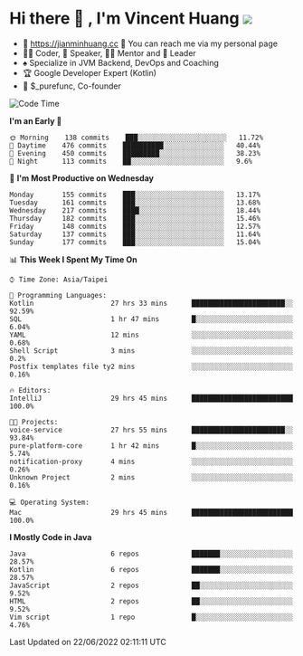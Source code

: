 # Hi there 👋 , I'm Vincent Huang ![](https://komarev.com/ghpvc/?username=Jian-Min-Huang)
- 💎 https://jianminhuang.cc 🙋 You can reach me via my personal page
- 👨‍💻 Coder, 🎤 Speaker, 👨‍🏫 Mentor and 🚀 Leader
- ♠️ Specialize in JVM Backend, DevOps and Coaching
- 🏆 Google Developer Expert (Kotlin)
- 💼 $_purefunc, Co-founder

<!--START_SECTION:waka-->
![Code Time](http://img.shields.io/badge/Code%20Time-0%20secs-blue)

**I'm an Early 🐤** 

```text
🌞 Morning    138 commits    ███░░░░░░░░░░░░░░░░░░░░░░   11.72% 
🌆 Daytime    476 commits    ██████████░░░░░░░░░░░░░░░   40.44% 
🌃 Evening    450 commits    █████████░░░░░░░░░░░░░░░░   38.23% 
🌙 Night      113 commits    ██░░░░░░░░░░░░░░░░░░░░░░░   9.6%

```
📅 **I'm Most Productive on Wednesday** 

```text
Monday       155 commits    ███░░░░░░░░░░░░░░░░░░░░░░   13.17% 
Tuesday      161 commits    ███░░░░░░░░░░░░░░░░░░░░░░   13.68% 
Wednesday    217 commits    ████░░░░░░░░░░░░░░░░░░░░░   18.44% 
Thursday     182 commits    ███░░░░░░░░░░░░░░░░░░░░░░   15.46% 
Friday       148 commits    ███░░░░░░░░░░░░░░░░░░░░░░   12.57% 
Saturday     137 commits    ███░░░░░░░░░░░░░░░░░░░░░░   11.64% 
Sunday       177 commits    ███░░░░░░░░░░░░░░░░░░░░░░   15.04%

```


📊 **This Week I Spent My Time On** 

```text
⌚︎ Time Zone: Asia/Taipei

💬 Programming Languages: 
Kotlin                   27 hrs 33 mins      ███████████████████████░░   92.59% 
SQL                      1 hr 47 mins        █░░░░░░░░░░░░░░░░░░░░░░░░   6.04% 
YAML                     12 mins             ░░░░░░░░░░░░░░░░░░░░░░░░░   0.68% 
Shell Script             3 mins              ░░░░░░░░░░░░░░░░░░░░░░░░░   0.2% 
Postfix templates file ty2 mins              ░░░░░░░░░░░░░░░░░░░░░░░░░   0.16%

🔥 Editors: 
IntelliJ                 29 hrs 45 mins      █████████████████████████   100.0%

🐱‍💻 Projects: 
voice-service            27 hrs 55 mins      ███████████████████████░░   93.84% 
pure-platform-core       1 hr 42 mins        █░░░░░░░░░░░░░░░░░░░░░░░░   5.74% 
notification-proxy       4 mins              ░░░░░░░░░░░░░░░░░░░░░░░░░   0.26% 
Unknown Project          2 mins              ░░░░░░░░░░░░░░░░░░░░░░░░░   0.16%

💻 Operating System: 
Mac                      29 hrs 45 mins      █████████████████████████   100.0%

```

**I Mostly Code in Java** 

```text
Java                     6 repos             ███████░░░░░░░░░░░░░░░░░░   28.57% 
Kotlin                   6 repos             ███████░░░░░░░░░░░░░░░░░░   28.57% 
JavaScript               2 repos             ██░░░░░░░░░░░░░░░░░░░░░░░   9.52% 
HTML                     2 repos             ██░░░░░░░░░░░░░░░░░░░░░░░   9.52% 
Vim script               1 repo              █░░░░░░░░░░░░░░░░░░░░░░░░   4.76%

```



 Last Updated on 22/06/2022 02:11:11 UTC
<!--END_SECTION:waka-->
